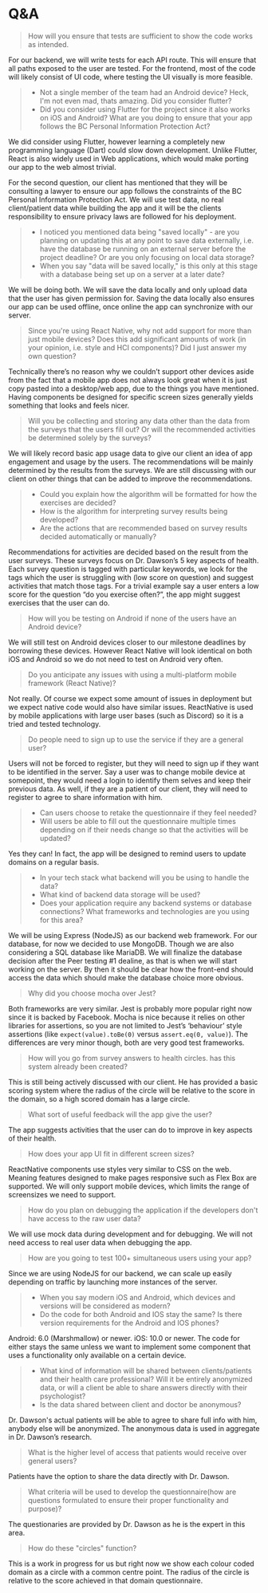 # Q&A

> How will you ensure that tests are sufficient to show the code works as intended.

For our backend, we will write tests for each API route. This will ensure that all paths exposed to the user are tested. For the frontend, most of the code will likely consist of UI code, where testing the UI visually is more feasible.



> - Not a single member of the team had an Android device? Heck, I'm not even mad, thats amazing. Did you consider flutter?
> - Did you consider using Flutter for the project since it also works on iOS and Android? What are you doing to ensure that your app follows the BC Personal Information Protection Act?

We did consider using Flutter, however learning a completely new programming language (Dart) could slow down development. Unlike Flutter, React is also widely used in Web applications, which would make porting our app to the web almost trivial.

For the second question, our client has mentioned that they will be consulting a lawyer to ensure our app follows the constraints of the BC Personal Information Protection Act. We will use test data, no real client/patient data while building the app and it will be the clients responsibility to ensure privacy laws are followed for his deployment.



> - I noticed you mentioned data being "saved locally" - are you planning on updating this at any point to save data externally, i.e. have the database be running on an external server before the project deadline? Or are you only focusing on local data storage?
> - When you say "data will be saved locally," is this only at this stage with a database being set up on a server at a later date?

We will be doing both. We will save the data locally and only upload data that the user has given permission for. Saving the data locally also ensures our app can be used offline, once online the app can synchronize with our server.



> Since you're using React Native, why not add support for more than just mobile devices? Does this add significant amounts of work (in your opinion, i.e. style and HCI components)? Did I just answer my own question?

Technically there’s no reason why we couldn’t support other devices aside from the fact that a mobile app does not always look great when it is just copy pasted into a desktop/web app, due to the things you have mentioned. Having components be designed for specific screen sizes generally yields something that looks and feels nicer.



> Will you be collecting and storing any data other than the data from the surveys that the users fill out? Or will the recommended activities be determined solely by the surveys?

We will likely record basic app usage data to give our client an idea of app engagement and usage by the users. The recommendations will be mainly determined by the results from the surveys. We are still discussing with our client on other things that can be added to improve the recommendations. 



> - Could you explain how the algorithm will be formatted for how the exercises are decided?
> - How is the algorithm for interpreting survey results being developed?
> - Are the actions that are recommended based on survey results decided automatically or manually?

Recommendations for activities are decided based on the result from the user surveys. These surveys focus on Dr. Dawson’s 5 key aspects of health. Each survey question is tagged with particular keywords, we look for the tags which the user is struggling with (low score on question) and suggest activities that match those tags. For a trivial example say a user enters a low score for the question “do you exercise often?”, the app might suggest exercises that the user can do.



> How will you be testing on Android if none of the users have an Android device?

We will still test on Android devices closer to our milestone deadlines by borrowing these devices. However React Native will look identical on both iOS and Android so we do not need to test on Android very often.



> Do you anticipate any issues with using a multi-platform mobile framework (React Native)?

Not really. Of course we expect some amount of issues in deployment but we expect native code would also have similar issues. ReactNative is used by mobile applications with large user bases (such as Discord) so it is a tried and tested technology.



> Do people need to sign up to use the service if they are a general user?

Users will not be forced to register, but they will need to sign up if they want to be identified in the server. Say a user was to change mobile device at somepoint, they would need a login to identify them selves and keep their previous data. As well, if they are a patient of our client, they will need to register to agree to share information with him.



> - Can users choose to retake the questionnaire if they feel needed?
> - Will users be able to fill out the questionnaire multiple times depending on if their needs change so that the activities will be updated?

Yes they can! In fact, the app will be designed to remind users to update domains on a regular basis. 



> - In your tech stack what backend will you be using to handle the data?
> - What kind of backend data storage will be used?
> - Does your application require any backend systems or database connections? What frameworks and technologies are you using for this area?

We will be using Express (NodeJS) as our backend web framework. For our database, for now we decided to use MongoDB. Though we are also considering a SQL database like MariaDB. We will finalize the database decision after the Peer testing #1 dealine, as that is when we will start working on the server. By then it should be clear how the front-end should access the data which should make the database choice more obvious.



> Why did you choose mocha over Jest?

Both frameworks are very similar. Jest is probably more popular right now since it is backed by Facebook. Mocha is nice because it relies on other libraries for assertions, so you are not limited to Jest’s ‘behaviour’ style assertions (like `expect(value).toBe(0)` versus `assert.eq(0, value)`). The differences are very minor though, both are very good test frameworks.



> How will you go from survey answers to health circles. has this system already been created?

This is still being actively discussed with our client. He has provided a basic scoring system where the radius of the circle will be relative to the score in the domain, so a high scored domain has a large circle. 



> What sort of useful feedback will the app give the user?

The app suggests activities that the user can do to improve in key aspects of their health.



> How does your app UI fit in different screen sizes?

ReactNative components use styles very similar to CSS on the web. Meaning features designed to make pages responsive such as Flex Box are supported. We will only support mobile devices, which limits the range of screensizes we need to support.



> How do you plan on debugging the application if the developers don't have access to the raw user data?

We will use mock data during development and for debugging. We will not need access to real user data when debugging the app.



> How are you going to test 100+ simultaneous users using your app?

Since we are using NodeJS for our backend, we can scale up easily depending on traffic by launching more instances of the server.



> - When you say modern iOS and Android, which devices and versions will be considered as modern?
> -  Do the code for both Android and IOS stay the same? Is there version requirements for the Android and IOS phones?

Android: 6.0 (Marshmallow) or newer. iOS: 10.0 or newer. The code for either stays the same unless we want to implement some component that uses a functionality only available on a certain device.



> - What kind of information will be shared between clients/patients and their health care professional? Will it be entirely anonymized data, or will a client be able to share answers directly with their psychologist?
> - Is the data shared between client and doctor be anonymous?

Dr. Dawson's actual patients will be able to agree to share full info with him, anybody else will be anonymized. The anonymous data is used in aggregate in Dr. Dawson’s research.



> What is the higher level of access that patients would receive over general users?

Patients have the option to share the data directly with Dr. Dawson.



> What criteria will be used to develop the questionnaire(how are questions formulated to ensure their proper functionality and purpose)?

The questionaries are provided by Dr. Dawson as he is the expert in this area.



> How do these "circles" function?

This is a work in progress for us but right now we show each colour coded domain as a circle with a common centre point. The radius of the circle is relative to the score achieved in that domain questionnaire.
